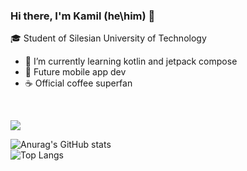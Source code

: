 ### Hi there, I'm Kamil (he\him) 👋

🎓 Student of Silesian University of Technology

- 🔭 I’m currently learning kotlin and jetpack compose
- 📱 Future mobile app dev
- ☕ Official coffee superfan

<br>

![](https://komarev.com/ghpvc/?username=K-Ptak&color=9300c5)

![Anurag's GitHub stats](https://github-readme-stats.vercel.app/api?username=K-Ptak&border_color=9300c5&icon_color=9300c5&theme=radical&show_icons=true)
<br>
![Top Langs](https://github-readme-stats.vercel.app/api/top-langs/?username=K-Ptak&border_color=9300c5&icon_color=9300c5&theme=radical&card_width=495)
